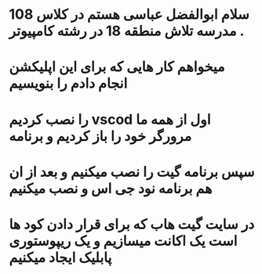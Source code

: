 # سلام ابوالفضل عباسی هستم در کلاس 108 مدرسه تلاش منطقه 18 در رشته کامپیوتر .
# میخواهم کار هایی که برای این اپلیکشن انجام دادم را بنویسیم 
#  را نصب کردیم vscod اول از همه ما مرورگر خود را باز کردیم و برنامه 
# سپس برنامه گیت را نصب میکنیم و بعد از ان هم برنامه نود جی اس و نصب میکنیم 
# در سایت گیت هاب که برای قرار دادن کود ها است یک اکانت میسازیم و یک ریپوستوری پابلیک ایجاد میکنیم

